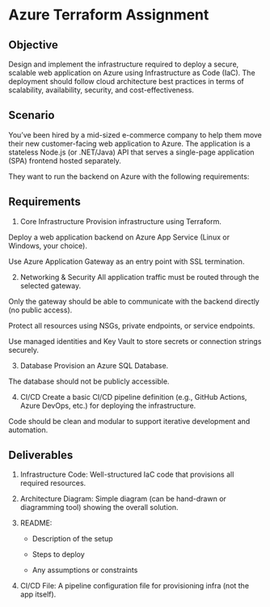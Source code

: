 # Azure Terraform Assignment
## Objective
Design and implement the infrastructure required to deploy a secure, scalable web application on Azure using Infrastructure as Code (IaC). The deployment should follow cloud architecture best practices in terms of scalability, availability, security, and cost-effectiveness.

## Scenario
You’ve been hired by a mid-sized e-commerce company to help them move their new customer-facing web application to Azure. The application is a stateless Node.js (or .NET/Java) API that serves a single-page application (SPA) frontend hosted separately.

They want to run the backend on Azure with the following requirements:

## Requirements
1. Core Infrastructure
Provision infrastructure using Terraform.

Deploy a web application backend on Azure App Service (Linux or Windows, your choice).

Use Azure Application Gateway as an entry point with SSL termination.

2. Networking & Security
All application traffic must be routed through the selected gateway.

Only the gateway should be able to communicate with the backend directly (no public access).

Protect all resources using NSGs, private endpoints, or service endpoints.

Use managed identities and Key Vault to store secrets or connection strings securely.

3. Database
Provision an Azure SQL Database.

The database should not be publicly accessible.

4. CI/CD
Create a basic CI/CD pipeline definition (e.g., GitHub Actions, Azure DevOps, etc.) for deploying the infrastructure.

Code should be clean and modular to support iterative development and automation.

## Deliverables
1. Infrastructure Code: Well-structured IaC code that provisions all required resources.

2. Architecture Diagram: Simple diagram (can be hand-drawn or diagramming tool) showing the overall solution.

3. README:

    - Description of the setup

    - Steps to deploy

    - Any assumptions or constraints

4. CI/CD File: A pipeline configuration file for provisioning infra (not the app itself).